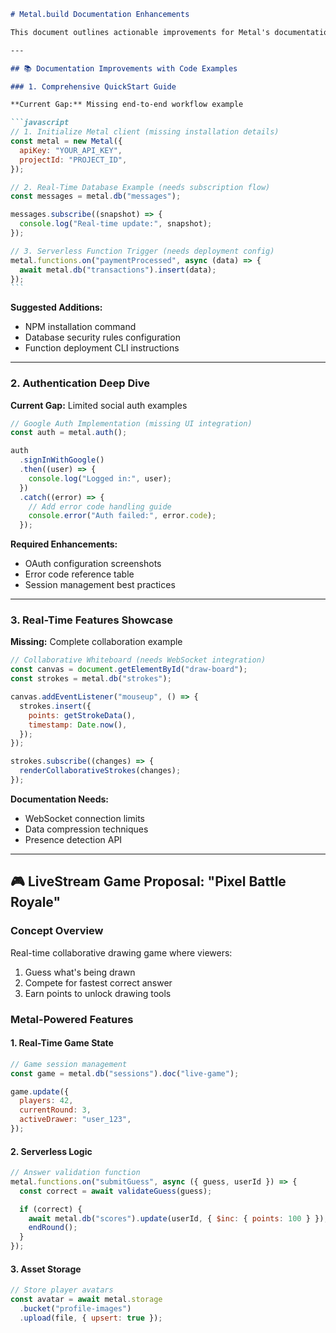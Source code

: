 ````markdown
# Metal.build Documentation Enhancements

This document outlines actionable improvements for Metal's documentation

---

## 📚 Documentation Improvements with Code Examples

### 1. Comprehensive QuickStart Guide

**Current Gap:** Missing end-to-end workflow example

```javascript
// 1. Initialize Metal client (missing installation details)
const metal = new Metal({
  apiKey: "YOUR_API_KEY",
  projectId: "PROJECT_ID",
});

// 2. Real-Time Database Example (needs subscription flow)
const messages = metal.db("messages");

messages.subscribe((snapshot) => {
  console.log("Real-time update:", snapshot);
});

// 3. Serverless Function Trigger (needs deployment config)
metal.functions.on("paymentProcessed", async (data) => {
  await metal.db("transactions").insert(data);
});
```
````

**Suggested Additions:**

- NPM installation command
- Database security rules configuration
- Function deployment CLI instructions

---

### 2. Authentication Deep Dive

**Current Gap:** Limited social auth examples

```javascript
// Google Auth Implementation (missing UI integration)
const auth = metal.auth();

auth
  .signInWithGoogle()
  .then((user) => {
    console.log("Logged in:", user);
  })
  .catch((error) => {
    // Add error code handling guide
    console.error("Auth failed:", error.code);
  });
```

**Required Enhancements:**

- OAuth configuration screenshots
- Error code reference table
- Session management best practices

---

### 3. Real-Time Features Showcase

**Missing:** Complete collaboration example

```javascript
// Collaborative Whiteboard (needs WebSocket integration)
const canvas = document.getElementById("draw-board");
const strokes = metal.db("strokes");

canvas.addEventListener("mouseup", () => {
  strokes.insert({
    points: getStrokeData(),
    timestamp: Date.now(),
  });
});

strokes.subscribe((changes) => {
  renderCollaborativeStrokes(changes);
});
```

**Documentation Needs:**

- WebSocket connection limits
- Data compression techniques
- Presence detection API

---

## 🎮 LiveStream Game Proposal: "Pixel Battle Royale"

### Concept Overview

Real-time collaborative drawing game where viewers:

1. Guess what's being drawn
2. Compete for fastest correct answer
3. Earn points to unlock drawing tools

### Metal-Powered Features

#### 1. Real-Time Game State

```javascript
// Game session management
const game = metal.db("sessions").doc("live-game");

game.update({
  players: 42,
  currentRound: 3,
  activeDrawer: "user_123",
});
```

#### 2. Serverless Logic

```javascript
// Answer validation function
metal.functions.on("submitGuess", async ({ guess, userId }) => {
  const correct = await validateGuess(guess);

  if (correct) {
    await metal.db("scores").update(userId, { $inc: { points: 100 } });
    endRound();
  }
});
```

#### 3. Asset Storage

```javascript
// Store player avatars
const avatar = await metal.storage
  .bucket("profile-images")
  .upload(file, { upsert: true });
```
